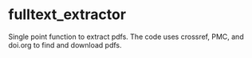 # fulltext_extractor

Single point function to extract pdfs. The code uses crossref, PMC, and doi.org to find and download pdfs. 
